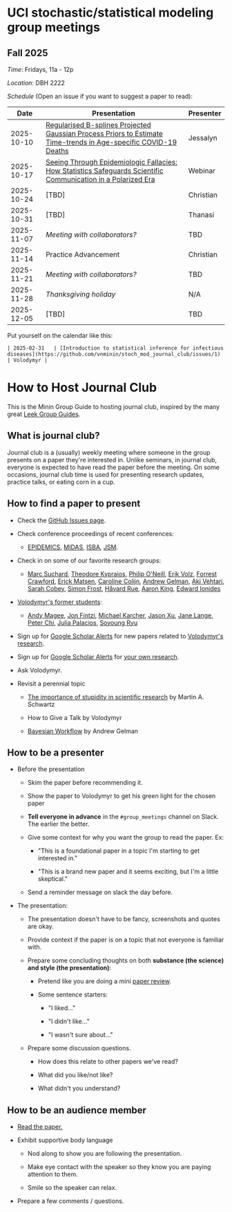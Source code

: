 # UCI stochastic/statistical modeling group meetings

## Fall 2025

*Time*: Fridays, 11a - 12p

*Location*: DBH 2222

*Schedule* (Open an issue if you want to suggest a paper to read):

| Date   | Presentation   | Presenter    |
|--------|----------------|--------------|
| 2025-10-10 | [Regularised B-splines Projected Gaussian Process Priors to Estimate Time-trends in Age-specific COVID-19 Deaths](https://projecteuclid.org/journals/bayesian-analysis/volume-18/issue-3/Regularised-B-splines-Projected-Gaussian-Process-Priors-to-Estimate-Time/10.1214/22-BA1334.full) | Jessalyn |
| 2025-10-17 | [Seeing Through Epidemiologic Fallacies: How Statistics Safeguards Scientific Communication in a Polarized Era](https://aaas.zoom.us/webinar/register/WN_X2K9CTjSR3qAxqdxq_FRHQ#/registration) | Webinar |
| 2025-10-24 | [TBD] | Christian |
| 2025-10-31 | [TBD] | Thanasi |
| 2025-11-07 | *Meeting with collaborators?* | TBD |
| 2025-11-14 | Practice Advancement | Christian |
| 2025-11-21 | *Meeting with collaborators?* | TBD |
| 2025-11-28 | *Thanksgiving holiday* | N/A |
| 2025-12-05 | [TBD] | TBD |

Put yourself on the calendar like this:

    | 2025-02-31   | [Introduction to statistical inference for infectious diseases](https://github.com/vnminin/stoch_mod_journal_club/issues/1) | Volodymyr |

# How to Host Journal Club

This is the Minin Group Guide to hosting journal club, inspired by the many great [Leek Group Guides](https://github.com/seankross/guides).

## What is journal club?

Journal club is a (usually) weekly meeting where someone in the group presents on a paper they're interested in. Unlike seminars, in journal club, everyone is expected to have read the paper before the meeting. On some occasions, journal club time is used for presenting research updates, practice talks, or eating corn in a cup.

## How to find a paper to present

-   Check the [GitHub Issues page](https://github.com/vnminin/stoch_mod_journal_club/issues).

-   Check conference proceedings of recent conferences:

    -   [EPIDEMICS](https://www.elsevier.com/events/conferences/international-conference-on-infectious-disease-dynamics), [MIDAS](https://midasnetwork.us), [ISBA](https://bayesian.org/events/world-meetings/), [JSM](https://www.amstat.org/meetings/joint-statistical-meetings).

-   Check in on some of our favorite research groups:

    -   [Marc Suchard](https://scholar.google.com/citations?user=vF2UV4MAAAAJ), [Theodore Kypraios](https://scholar.google.com/citations?user=DxqonhIAAAAJ), [Philip O'Neill](https://www.maths.nottingham.ac.uk/plp/pmzpdo/pubs.html), [Erik Volz](https://scholar.google.com/citations?hl=en&user=cp2B1yUAAAAJ), [Forrest Crawford](https://scholar.google.com/citations?hl=en&user=b7djhCMAAAAJ), [Erick Matsen](https://scholar.google.com/citations?hl=en&user=BuHO6ssAAAAJ), [Caroline Colijn](https://scholar.google.com/citations?user=49Jo0L4AAAAJ), [Andrew Gelman](https://scholar.google.com/citations?hl=en&user=SEOgduoAAAAJ), [Aki Vehtari](https://scholar.google.com/citations?user=tYgN0GsAAAAJ), [Sarah Cobey](https://scholar.google.com/citations?hl=en&user=QgeH9zAAAAAJ), [Simon Frost](https://scholar.google.com/citations?hl=en&user=DhFI1wUAAAAJ), [Håvard Rue](https://scholar.google.com/citations?hl=en&user=VJOn_ZkAAAAJ), [Aaron King](https://scholar.google.com/citations?hl=en&user=UEDi4ZcAAAAJ), [Edward Ionides](https://scholar.google.com/citations?hl=en&user=HNH5jqAAAAAJ)

-   [Volodymyr's former students](http://vnminin.github.io/mentoring.html):

    -   [Andy Magee](https://scholar.google.com/citations?user=k4BFcQYAAAAJ), [Jon Fintzi](https://scholar.google.com/citations?user=pJjEjNYAAAAJ), [Michael Karcher](https://scholar.google.com/citations?user=uLuqwgYAAAAJ), [Jason Xu](https://scholar.google.com/citations?user=TL_3u-0AAAAJ), [Jane Lange](https://scholar.google.com/citations?user=kMwzCJMAAAAJ), [Peter Chi](http://www24.homepage.villanova.edu/peter.chi/), [Julia Palacios](https://scholar.google.com/citations?user=9ZzUOhsAAAAJ), [Soyoung Ryu](https://sites.google.com/site/drsoyoungryu/research)

-   Sign up for [Google Scholar Alerts](https://scholar.google.com/scholar_alerts?view_op=list_alerts&hl=en) for new papers related to [Volodymyr's research](https://scholar.google.com/citations?user=c_qrCbkAAAAJ#d=gsc_md_fol&t=1662487749418).

-   Sign up for [Google Scholar Alerts](https://scholar.google.com/scholar_alerts?view_op=list_alerts&hl=en) for [your own research](https://scholar.google.com/citations?hl=en).

-   Ask Volodymyr.

-   Revisit a perennial topic

    -   [The importance of stupidity in scientific research](https://doi.org/10.1242/jcs.033340) by Martin A. Schwartz

    -   How to Give a Talk by Volodymyr

    -   [Bayesian Workflow](https://arxiv.org/abs/2011.01808) by Andrew Gelman

## How to be a presenter

-   Before the presentation

    -   Skim the paper before recommending it.

    -   Show the paper to Volodymyr to get his green light for the chosen paper  

    -   **Tell everyone in advance** in the `#group_meetings` channel on Slack. The earlier the better.

    -   Give some context for why you want the group to read the paper. Ex:

        -   "This is a foundational paper in a topic I'm starting to get interested in."

        -   "This is a brand new paper and it seems exciting, but I'm a little skeptical."

    -   Send a reminder message on slack the day before.

-   The presentation:

    -   The presentation doesn't have to be fancy, screenshots and quotes are okay.

    -   Provide context if the paper is on a topic that not everyone is familiar with.

    -   Prepare some concluding thoughts on both **substance (the science) and style (the presentation)**:

        -   Pretend like you are doing a mini [paper review](https://github.com/jtleek/reviews).

        -   Some sentence starters:

            -   "I liked..."

            -   "I didn't like..."

            -   "I wasn't sure about..."

    -   Prepare some discussion questions.

        -   How does this relate to other papers we've read?

        -   What did you like/not like?

        -   What didn't you understand?

## How to be an audience member


-   [Read the paper.](https://github.com/jtleek/readingpapers)

-   Exhibit supportive body language

    -   Nod along to show you are following the presentation.

    -   Make eye contact with the speaker so they know you are paying attention to them.

    -   Smile so the speaker can relax.

-   Prepare a few comments / questions.
